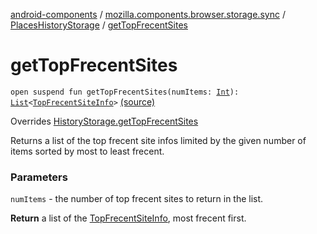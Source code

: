 [android-components](../../index.md) / [mozilla.components.browser.storage.sync](../index.md) / [PlacesHistoryStorage](index.md) / [getTopFrecentSites](./get-top-frecent-sites.md)

# getTopFrecentSites

`open suspend fun getTopFrecentSites(numItems: `[`Int`](https://kotlinlang.org/api/latest/jvm/stdlib/kotlin/-int/index.html)`): `[`List`](https://kotlinlang.org/api/latest/jvm/stdlib/kotlin.collections/-list/index.html)`<`[`TopFrecentSiteInfo`](../../mozilla.components.concept.storage/-top-frecent-site-info/index.md)`>` [(source)](https://github.com/mozilla-mobile/android-components/blob/master/components/browser/storage-sync/src/main/java/mozilla/components/browser/storage/sync/PlacesHistoryStorage.kt#L103)

Overrides [HistoryStorage.getTopFrecentSites](../../mozilla.components.concept.storage/-history-storage/get-top-frecent-sites.md)

Returns a list of the top frecent site infos limited by the given number of items
sorted by most to least frecent.

### Parameters

`numItems` - the number of top frecent sites to return in the list.

**Return**
a list of the [TopFrecentSiteInfo](../../mozilla.components.concept.storage/-top-frecent-site-info/index.md), most frecent first.

